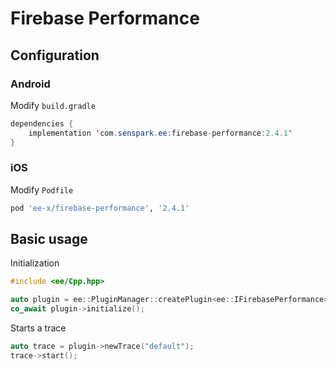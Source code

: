 # Firebase Performance
## Configuration
### Android
Modify `build.gradle`
```java
dependencies {
    implementation 'com.senspark.ee:firebase-performance:2.4.1'
}
```

### iOS
Modify `Podfile`
```ruby
pod 'ee-x/firebase-performance', '2.4.1'
```

## Basic usage
Initialization
```cpp
#include <ee/Cpp.hpp>

auto plugin = ee::PluginManager::createPlugin<ee::IFirebasePerformance>();
co_await plugin->initialize();
```

Starts a trace
```cpp
auto trace = plugin->newTrace("default");
trace->start();
```